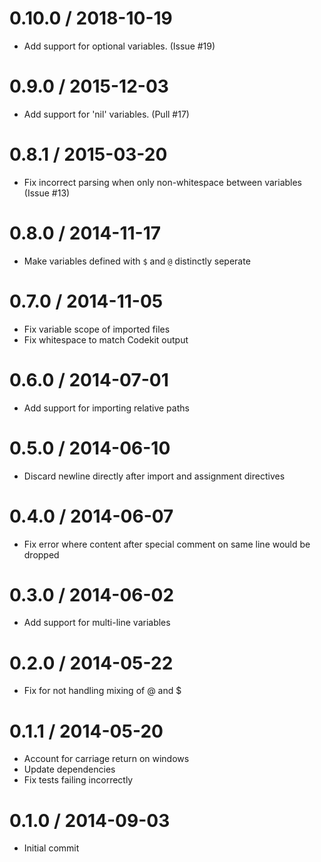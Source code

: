 
0.10.0 / 2018-10-19
==================

 * Add support for optional variables. (Issue #19)
 
0.9.0 / 2015-12-03
==================

 * Add support for 'nil' variables. (Pull #17)

0.8.1 / 2015-03-20
==================

 * Fix incorrect parsing when only non-whitespace between variables (Issue #13)

0.8.0 / 2014-11-17
==================

 * Make variables defined with `$` and `@` distinctly seperate

0.7.0 / 2014-11-05
==================

 * Fix variable scope of imported files
 * Fix whitespace to match Codekit output

0.6.0 / 2014-07-01
==================

 * Add support for importing relative paths

0.5.0 / 2014-06-10
==================

 * Discard newline directly after import and assignment directives

0.4.0 / 2014-06-07
==================

 * Fix error where content after special comment on same line would be dropped

0.3.0 / 2014-06-02
==================

 * Add support for multi-line variables

0.2.0 / 2014-05-22
==================

 * Fix for not handling mixing of @ and $

0.1.1 / 2014-05-20
==================

 * Account for carriage return on windows
 * Update dependencies
 * Fix tests failing incorrectly

0.1.0 / 2014-09-03
==================

 * Initial commit
